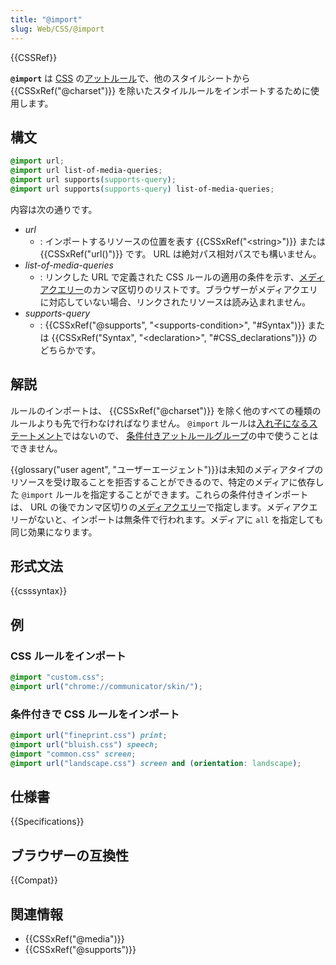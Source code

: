 ```yaml
---
title: "@import"
slug: Web/CSS/@import
---
```


{{CSSRef}}

**`@import`** は [CSS](/ja/docs/Web/CSS) の[アットルール](/ja/docs/Web/CSS/At-rule)で、他のスタイルシートから {{CSSxRef("@charset")}} を除いたスタイルルールをインポートするために使用します。

## 構文

```css
@import url;
@import url list-of-media-queries;
@import url supports(supports-query);
@import url supports(supports-query) list-of-media-queries;
```

内容は次の通りです。

- _url_
  - : インポートするリソースの位置を表す {{CSSxRef("&lt;string&gt;")}} または {{CSSxRef("url()")}} です。 URL は絶対パス相対パスでも構いません。
- _list-of-media-queries_
  - : リンクした URL で定義された CSS ルールの適用の条件を示す、[メディアクエリー](/ja/docs/Web/CSS/Media_Queries/Using_media_queries)のカンマ区切りのリストです。ブラウザーがメディアクエリに対応していない場合、リンクされたリソースは読み込まれません。
- _supports-query_
  - : {{CSSxRef("@supports", "&lt;supports-condition&gt;", "#Syntax")}} または {{CSSxRef("Syntax", "&lt;declaration&gt;", "#CSS_declarations")}} のどちらかです。

## 解説

ルールのインポートは、 {{CSSxRef("@charset")}} を除く他のすべての種類のルールよりも先で行わなければなりません。 `@import` ルールは[入れ子になるステートメント](/ja/docs/Web/CSS/Syntax#nested_statements)ではないので、 [条件付きアットルールグループ](/ja/docs/Web/CSS/At-rule#条件付きグループルール)の中で使うことはできません。

{{glossary("user agent", "ユーザーエージェント")}}は未知のメディアタイプのリソースを受け取ることを拒否することができるので、特定のメディアに依存した `@import` ルールを指定することができます。これらの条件付きインポートは、 URL の後でカンマ区切りの[メディアクエリー](/ja/docs/Web/CSS/Media_Queries/Using_media_queries)で指定します。メディアクエリーがないと、インポートは無条件で行われます。メディアに `all` を指定しても同じ効果になります。

## 形式文法

{{csssyntax}}

## 例

### CSS ルールをインポート

```css
@import "custom.css";
@import url("chrome://communicator/skin/");
```

### 条件付きで CSS ルールをインポート

```css
@import url("fineprint.css") print;
@import url("bluish.css") speech;
@import "common.css" screen;
@import url("landscape.css") screen and (orientation: landscape);
```

## 仕様書

{{Specifications}}

## ブラウザーの互換性

{{Compat}}

## 関連情報

- {{CSSxRef("@media")}}
- {{CSSxRef("@supports")}}
